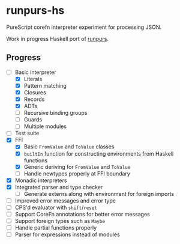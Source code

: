 # runpurs-hs

PureScript corefn interpreter experiment for processing JSON.

Work in progress Haskell port of [runpurs](https://github.com/paf31/runpurs).

## Progress

- [ ] Basic interpreter
  - [x] Literals
  - [x] Pattern matching
  - [x] Closures
  - [x] Records
  - [x] ADTs
  - [ ] Recursive binding groups 
  - [ ] Guards
  - [ ] Multiple modules
- [ ] Test suite
- [x] FFI
  - [x] Basic `FromValue` and `ToValue` classes
  - [x] `builtIn` function for constructing environments from Haskell functions
  - [x] Generic deriving for `FromValue` and `ToValue`
  - [ ] Handle newtypes properly at FFI boundary
- [x] Monadic interpreters
- [x] Integrated parser and type checker
  - [ ] Generate externs along with environment for foreign imports
- [ ] Improved error messages and error type
- [ ] CPS'd evaluator with `shift`/`reset`
- [ ] Support CoreFn annotations for better error messages
- [ ] Support foreign types such as `Maybe`
- [ ] Handle partial functions properly
- [ ] Parser for expressions instead of modules